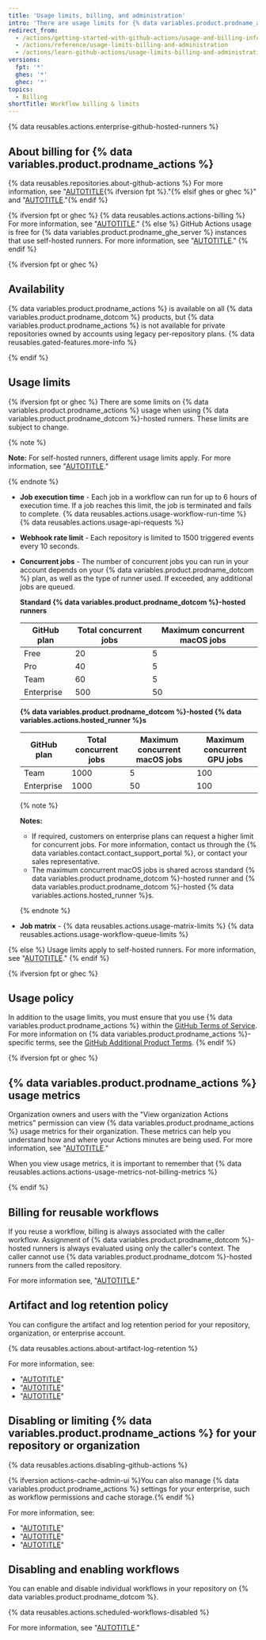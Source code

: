 ```yaml
---
title: 'Usage limits, billing, and administration'
intro: 'There are usage limits for {% data variables.product.prodname_actions %} workflows. Usage charges apply to repositories that go beyond the amount of free minutes and storage for a repository.'
redirect_from:
  - /actions/getting-started-with-github-actions/usage-and-billing-information-for-github-actions
  - /actions/reference/usage-limits-billing-and-administration
  - /actions/learn-github-actions/usage-limits-billing-and-administration
versions:
  fpt: '*'
  ghes: '*'
  ghec: '*'
topics:
  - Billing
shortTitle: Workflow billing & limits
---
```


{% data reusables.actions.enterprise-github-hosted-runners %}

## About billing for {% data variables.product.prodname_actions %}

{% data reusables.repositories.about-github-actions %} For more information, see "[AUTOTITLE](/actions/learn-github-actions/understanding-github-actions){% ifversion fpt %}."{% elsif ghes or ghec %}" and "[AUTOTITLE](/admin/github-actions/getting-started-with-github-actions-for-your-enterprise/about-github-actions-for-enterprises)."{% endif %}

{% ifversion fpt or ghec %}
{% data reusables.actions.actions-billing %} For more information, see "[AUTOTITLE](/billing/managing-billing-for-github-actions/about-billing-for-github-actions)."
{% else %}
GitHub Actions usage is free for {% data variables.product.prodname_ghe_server %} instances that use self-hosted runners. For more information, see "[AUTOTITLE](/actions/hosting-your-own-runners/managing-self-hosted-runners/about-self-hosted-runners)."
{% endif %}

{% ifversion fpt or ghec %}

## Availability

{% data variables.product.prodname_actions %} is available on all {% data variables.product.prodname_dotcom %} products, but {% data variables.product.prodname_actions %} is not available for private repositories owned by accounts using legacy per-repository plans. {% data reusables.gated-features.more-info %}

{% endif %}

## Usage limits

{% ifversion fpt or ghec %}
There are some limits on {% data variables.product.prodname_actions %} usage when using {% data variables.product.prodname_dotcom %}-hosted runners. These limits are subject to change.

{% note %}

**Note:** For self-hosted runners, different usage limits apply. For more information, see "[AUTOTITLE](/actions/hosting-your-own-runners/managing-self-hosted-runners/about-self-hosted-runners#usage-limits)."

{% endnote %}

* **Job execution time** - Each job in a workflow can run for up to 6 hours of execution time. If a job reaches this limit, the job is terminated and fails to complete.
{% data reusables.actions.usage-workflow-run-time %}
{% data reusables.actions.usage-api-requests %}
* **Webhook rate limit** - Each repository is limited to 1500 triggered events every 10 seconds.
* **Concurrent jobs** - The number of concurrent jobs you can run in your account depends on your {% data variables.product.prodname_dotcom %} plan, as well as the type of runner used. If exceeded, any additional jobs are queued.

  **Standard {% data variables.product.prodname_dotcom %}-hosted runners**

  | GitHub plan | Total concurrent jobs | Maximum concurrent macOS jobs |
  |---|---|---|
  | Free | 20 | 5 |
  | Pro | 40 | 5 |
  | Team | 60 | 5 |
  | Enterprise | 500 | 50 |

  **{% data variables.product.prodname_dotcom %}-hosted {% data variables.actions.hosted_runner %}s**

  | GitHub plan | Total concurrent jobs | Maximum concurrent macOS jobs | Maximum concurrent GPU jobs |
  |---|---|---|---|
  | Team | 1000 | 5 | 100 |
  | Enterprise | 1000 | 50 | 100 |

  {% note %}

  **Notes:**

  * If required, customers on enterprise plans can request a higher limit for concurrent jobs. For more information, contact us through the {% data variables.contact.contact_support_portal %}, or contact your sales representative.
  * The maximum concurrent macOS jobs is shared across standard {% data variables.product.prodname_dotcom %}-hosted runner and {% data variables.product.prodname_dotcom %}-hosted {% data variables.actions.hosted_runner %}s.

  {% endnote %}

* **Job matrix** - {% data reusables.actions.usage-matrix-limits %}
{% data reusables.actions.usage-workflow-queue-limits %}

{% else %}
Usage limits apply to self-hosted runners. For more information, see "[AUTOTITLE](/actions/hosting-your-own-runners/managing-self-hosted-runners/about-self-hosted-runners#usage-limits)."
{% endif %}

{% ifversion fpt or ghec %}

## Usage policy

In addition to the usage limits, you must ensure that you use {% data variables.product.prodname_actions %} within the [GitHub Terms of Service](/free-pro-team@latest/site-policy/github-terms/github-terms-of-service). For more information on {% data variables.product.prodname_actions %}-specific terms, see the [GitHub Additional Product Terms](/free-pro-team@latest/site-policy/github-terms/github-terms-for-additional-products-and-features#a-actions-usage).
{% endif %}

{% ifversion fpt or ghec %}

## {% data variables.product.prodname_actions %} usage metrics

Organization owners and users with the "View organization Actions metrics" permission can view {% data variables.product.prodname_actions %} usage metrics for their organization. These metrics can help you understand how and where your Actions minutes are being used. For more information, see "[AUTOTITLE](/enterprise-cloud@latest/organizations/collaborating-with-groups-in-organizations/viewing-usage-metrics-for-github-actions)."

When you view usage metrics, it is important to remember that {% data reusables.actions.actions-usage-metrics-not-billing-metrics %}

{% endif %}

## Billing for reusable workflows

If you reuse a workflow, billing is always associated with the caller workflow. Assignment of {% data variables.product.prodname_dotcom %}-hosted runners is always evaluated using only the caller's context. The caller cannot use {% data variables.product.prodname_dotcom %}-hosted runners from the called repository.

For more information see, "[AUTOTITLE](/actions/using-workflows/reusing-workflows)."

## Artifact and log retention policy

You can configure the artifact and log retention period for your repository, organization, or enterprise account.

{% data reusables.actions.about-artifact-log-retention %}

For more information, see:

* "[AUTOTITLE](/repositories/managing-your-repositorys-settings-and-features/enabling-features-for-your-repository/managing-github-actions-settings-for-a-repository#configuring-the-retention-period-for-github-actions-artifacts-and-logs-in-your-repository)"
* "[AUTOTITLE](/organizations/managing-organization-settings/configuring-the-retention-period-for-github-actions-artifacts-and-logs-in-your-organization)"
* "[AUTOTITLE](/admin/policies/enforcing-policies-for-your-enterprise/enforcing-policies-for-github-actions-in-your-enterprise#enforcing-a-policy-for-artifact-and-log-retention-in-your-enterprise)"

## Disabling or limiting {% data variables.product.prodname_actions %} for your repository or organization

{% data reusables.actions.disabling-github-actions %}

{% ifversion actions-cache-admin-ui %}You can also manage {% data variables.product.prodname_actions %} settings for your enterprise, such as workflow permissions and cache storage.{% endif %}

For more information, see:
* "[AUTOTITLE](/repositories/managing-your-repositorys-settings-and-features/enabling-features-for-your-repository/managing-github-actions-settings-for-a-repository)"
* "[AUTOTITLE](/organizations/managing-organization-settings/disabling-or-limiting-github-actions-for-your-organization)"
* "[AUTOTITLE](/admin/policies/enforcing-policies-for-your-enterprise/enforcing-policies-for-github-actions-in-your-enterprise)"

## Disabling and enabling workflows

You can enable and disable individual workflows in your repository on {% data variables.product.prodname_dotcom %}.

{% data reusables.actions.scheduled-workflows-disabled %}

For more information, see "[AUTOTITLE](/actions/managing-workflow-runs/disabling-and-enabling-a-workflow)."
